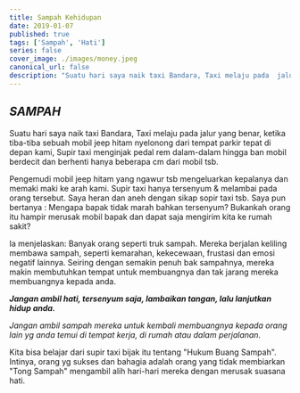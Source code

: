 ```yaml
---
title: Sampah Kehidupan
date: 2019-01-07
published: true
tags: ['Sampah', 'Hati']
series: false
cover_image: ./images/money.jpeg
canonical_url: false
description: "Suatu hari saya naik taxi Bandara, Taxi melaju pada  jalur yang benar, ketika tiba-tiba sebuah mobil jeep hitam nyelonong dari tempat parkir tepat di depan kami, Supir taxi menginjak pedal rem dalam-dalam hingga ban mobil berdecit dan berhenti hanya beberapa cm dari mobil tsb."
---
```


## _SAMPAH_

Suatu hari saya naik taxi Bandara, Taxi melaju pada  jalur yang benar, ketika tiba-tiba sebuah mobil jeep hitam nyelonong dari tempat parkir tepat di depan kami, Supir taxi menginjak pedal rem dalam-dalam hingga ban mobil berdecit dan berhenti hanya beberapa cm dari mobil tsb.

Pengemudi mobil jeep hitam yang ngawur tsb mengeluarkan kepalanya dan memaki maki ke arah kami.
Supir taxi hanya tersenyum & melambai pada orang tersebut. Saya heran dan aneh dengan sikap sopir taxi tsb.
Saya pun bertanya : Mengapa bapak tidak marah bahkan tersenyum? Bukankah orang itu hampir merusak mobil bapak dan dapat saja mengirim kita ke rumah sakit?

Ia menjelaskan: Banyak orang seperti truk sampah. Mereka berjalan keliling membawa sampah, seperti kemarahan, kekecewaan, frustasi dan emosi negatif lainnya. Seiring dengan semakin penuh bak sampahnya, mereka makin membutuhkan tempat untuk membuangnya dan tak jarang mereka membuangnya kepada anda.

**_Jangan ambil hati, tersenyum saja, lambaikan tangan, lalu lanjutkan hidup anda._**

<i>Jangan ambil sampah mereka untuk kembali membuangnya kepada orang lain yg anda temui di tempat kerja, di rumah atau dalam perjalanan.</i>

Kita bisa belajar dari supir taxi bijak itu tentang "Hukum Buang Sampah".
Intinya, orang yg sukses dan bahagia adalah orang yang tidak membiarkan "Tong Sampah" mengambil alih hari-hari mereka dengan merusak suasana hati.


